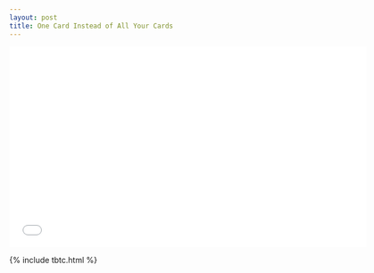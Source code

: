 ```yaml
---
layout: post
title: One Card Instead of All Your Cards
---
```


<iframe width="640" height="360" src="//www.youtube.com/embed/0YjIrHZOwf8" frameborder="0" allowfullscreen></iframe>

{% include tbtc.html %}
